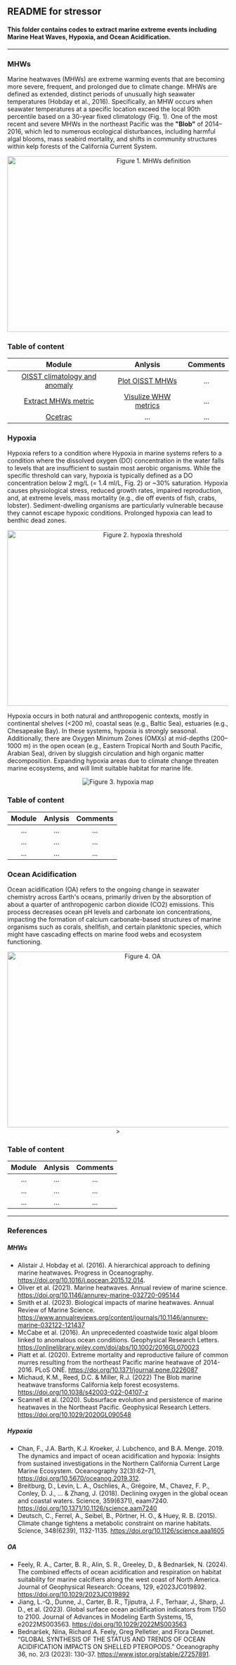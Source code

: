 ## README for stressor

#### This folder contains codes to extract marine extreme events including Marine Heat Waves, Hypoxia, and Ocean Acidification.  

---

### MHWs
Marine heatwaves (MHWs) are extreme warming events that are becoming more severe, frequent, and prolonged due to climate change. MHWs are defined as extended, distinct periods of unusually high seawater temperatures (Hobday et al., 2016). Specifically, an MHW occurs when seawater temperatures at a specific location exceed the local 90th percentile based on a 30-year fixed climatology (Fig. 1).
One of the most recent and severe MHWs in the northeast Pacific was the **"Blob"** of 2014–2016, which led to numerous ecological disturbances, including harmful algal blooms, mass seabird mortality, and shifts in community structures within kelp forests of the California Current System.

<p align="center">
  <img src="https://github.com/Zhu-Yifan/LO_user/blob/master/extract/stressor/Figure/mhws.png" alt="Figure 1. MHWs definition" width="650" height="400">
</p>

### Table of content
| Module |      Anlysis      |    Comments                                |                                                                          
|:-----------------:|:-----------------------------------------------:|:----------------------------------------------------------------------------------------------------------------:|
|[ OISST climatology and anomaly](https://github.com/Zhu-Yifan/LO_user/blob/master/extract/stressor/MHW/mhw_utilities.py)| [Plot OISST MHWs](https://github.com/Zhu-Yifan/LO_user/blob/master/extract/stressor/MHW/heatwave_times_series.py)               |  ...    |  
|[Extract MHWs metric](https://github.com/Zhu-Yifan/LO_user/blob/master/extract/stressor/MHW/marineHeatWaves.py)|           [Visulize WHW metrics](https://github.com/Zhu-Yifan/LO_user/blob/master/extract/stressor/MHW/mhw_stats.ipynb)                         | ... |             
| [Ocetrac](https://ocetrac.readthedocs.io/en/latest/index.html) |  ... | ...|                       



### Hypoxia
Hypoxia refers to a condition where Hypoxia in marine systems refers to a condition where the dissolved oxygen (DO) concentration in the water falls to levels that are insufficient to sustain most aerobic organisms. While the specific threshold can vary, hypoxia is typically defined as a DO concentration below 2 mg/L (= 1.4 ml/L, Fig. 2) or ~30% saturation.
Hypoxia causes physiological stress, reduced growth rates, impaired reproduction, and, at extreme levels, mass mortality (e.g., die off events of fish, crabs, lobster). Sediment-dwelling organisms are particularly vulnerable because they cannot escape hypoxic conditions. Prolonged hypoxia can lead to benthic dead zones.

<p align="center">
  <img src="https://github.com/Zhu-Yifan/LO_user/blob/master/extract/stressor/Figure/hypoxia_thereshold.jpg" alt="Figure 2. hypoxia threshold" width="600" height="400">
</p>

Hypoxia occurs in both natural and anthropogenic contexts, mostly in continental shelves (<200 m), coastal seas (e.g., Baltic Sea), estuaries (e.g., Chesapeake Bay). In these systems, hypoxia is strongly seasonal. Additionally, there are Oxygen Minimum Zones (OMXs) at mid-depths (200–1000 m) in the open ocean (e.g., Eastern Tropical North and South Pacific, Arabian Sea), driven by sluggish circulation and high organic matter decomposition.
Expanding hypoxia areas due to climate change threaten marine ecosystems, and will limit suitable habitat for marine life.

<p align="center">
  <img src="https://github.com/Zhu-Yifan/LO_user/blob/master/extract/stressor/Figure/hypoxic_areas.jpeg" alt="Figure 3. hypoxia map">
</p>

### Table of content
| Module | Anlysis |    Comments                                |                                                                          
|:------:|:-------:|:----------------------------------------------------------------------------------------------------------------:|
|  ...   |   ...   |  ...    |  
|  ...   |   ...   | ... |             
|  ...   |   ...   | ...|                       


### Ocean Acidification 
Ocean acidification (OA) refers to the ongoing change in seawater chemistry across Earth's oceans, primarily driven by the absorption of about a quarter of anthropogenic carbon dioxide (CO2) emissions. This process decreases ocean pH levels and carbonate ion concentrations, impacting the formation of calcium carbonate-based structures of marine organisms such as corals, shellfish, and certain planktonic species, which might have cascading effects on marine food webs and ecosystem functioning.
<p align="center">
  <img src="https://github.com/Zhu-Yifan/LO_user/blob/master/extract/stressor/Figure/pmel-oa-imageee.jpg" alt="Figure 4. OA" width="600" height="400">
>
</p>

### Table of content
| Module | Anlysis |    Comments                                |                                                                          
|:------:|:-------:|:----------------------------------------------------------------------------------------------------------------:|
|  ...   |   ...   |  ...    |  
|  ...   |   ...   | ... |             
|  ...   |   ...   | ...|                       
---

### References
##### MHWs
- Alistair J. Hobday et al. (2016). A hierarchical approach to defining marine heatwaves. Progress in Oceanography. https://doi.org/10.1016/j.pocean.2015.12.014.
- Oliver et al. (2021). Marine heatwaves. Annual review of marine science. https://doi.org/10.1146/annurev-marine-032720-095144
- Smith et al. (2023). Biological impacts of marine heatwaves. Annual Review of Marine Science. https://www.annualreviews.org/content/journals/10.1146/annurev-marine-032122-121437
- McCabe et al. (2016). An unprecedented coastwide toxic algal bloom linked to anomalous ocean conditions. Geophysical Research Letters. https://onlinelibrary.wiley.com/doi/abs/10.1002/2016GL070023
- Piatt et al. (2020). Extreme mortality and reproductive failure of common murres resulting from the northeast Pacific marine heatwave of 2014-2016. PLoS ONE. https://doi.org/10.1371/journal.pone.0226087
- Michaud, K.M., Reed, D.C. & Miller, R.J. (2022) The Blob marine heatwave transforms California kelp forest ecosystems. https://doi.org/10.1038/s42003-022-04107-z
- Scannell et al. (2020). Subsurface evolution and persistence of marine heatwaves in the Northeast Pacific. Geophysical Research Letters. https://doi.org/10.1029/2020GL090548

##### Hypoxia
- Chan, F., J.A. Barth, K.J. Kroeker, J. Lubchenco, and B.A. Menge. 2019. The dynamics and impact of ocean acidification and hypoxia: Insights from sustained investigations in the Northern California Current Large Marine Ecosystem. Oceanography 32(3):62–71, https://doi.org/10.5670/oceanog.2019.312.
- Breitburg, D., Levin, L. A., Oschlies, A., Grégoire, M., Chavez, F. P., Conley, D. J., ... & Zhang, J. (2018). Declining oxygen in the global ocean and coastal waters. Science, 359(6371), eaam7240. https://doi.org/10.1371/10.1126/science.aam7240
- Deutsch, C., Ferrel, A., Seibel, B., Pörtner, H. O., & Huey, R. B. (2015). Climate change tightens a metabolic constraint on marine habitats. Science, 348(6239), 1132-1135. https://doi.org/10.1126/science.aaa1605

##### OA
- Feely, R. A., Carter, B. R., Alin, S. R., Greeley, D., & Bednaršek, N. (2024). The combined effects of ocean acidification and respiration on habitat suitability for marine calcifiers along the west coast of North America. Journal of Geophysical Research: Oceans, 129, e2023JC019892. https://doi.org/10.1029/2023JC019892
- Jiang, L.-Q., Dunne, J., Carter, B. R., Tjiputra, J. F., Terhaar, J., Sharp, J. D., et al. (2023). Global surface ocean acidification indicators from 1750 to 2100. Journal of Advances in Modeling Earth Systems, 15, e2022MS003563. https://doi.org/10.1029/2022MS003563
- Bednaršek, Nina, Richard A. Feely, Greg Pelletier, and Flora Desmet. “GLOBAL SYNTHESIS OF THE STATUS AND TRENDS OF OCEAN ACIDIFICATION IMPACTS ON SHELLED PTEROPODS.” Oceanography 36, no. 2/3 (2023): 130–37. https://www.jstor.org/stable/27257891.